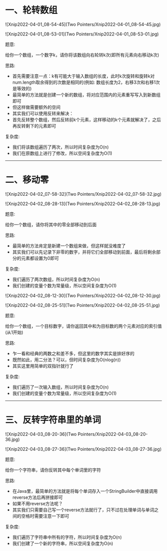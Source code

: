 # 一、轮转数组

![Xnip2022-04-01_08-54-45](Two Pointers/Xnip2022-04-01_08-54-45.jpg)



![Xnip2022-04-01_08-53-01](Two Pointers/Xnip2022-04-01_08-53-01.jpg)

题意:

给你一个数组，一个数字k，请你将该数组向右轮转k次(即所有元素向右移动k次)



思路:

- 首先需要注意一点：k有可能大于输入数组的长度，此时k次旋转和旋转k对num.length取余得到的次数是相同的(例如: 数组长度为2，右移3次和右移1次是等效的)
- 最简单的方法就是创建一个新的数组，将对应范围内的元素重写写入到新数组即可
- 但这样做需要额外的空间
- 其实我们可以使用反转来解决：
- 首先反转整个数组，然后反转前k个元素，这样移动的k个元素就解决了，之后再反转剩下的元素即可



复杂度:

- 我们将该数组遍历了两次，所以时间复杂度为O(n)
- 我们在原数组上进行了修改，所以空间复杂度为O(1)

<hr>













# 二、移动零

![Xnip2022-04-02_07-58-32](Two Pointers/Xnip2022-04-02_07-58-32.jpg)



![Xnip2022-04-02_08-28-13](Two Pointers/Xnip2022-04-02_08-28-13.jpg)

题意:

给你一个数组，请你将其中的零全部移动到后面



思路:

- 最简单的方法肯定是新建一个数组来做，但这样就没难度了
- 其实我们可以先记录下非零的数字，并将它们全部移动到前面，最后将剩余部分的元素都设置为0即可



复杂度:

- 我们遍历了两次数组，所以时间复杂度为O(n)
- 我们创建的变量个数为常量级，所以空间复杂度为O(1)









![Xnip2022-04-02_08-12-30](Two Pointers/Xnip2022-04-02_08-12-30.jpg)



![Xnip2022-04-02_08-25-51](Two Pointers/Xnip2022-04-02_08-25-51.jpg)

题意:

给你一个数组，一个目标数字，请你返回其中和为目标数的两个元素对应的索引值(从1开始)





思路:

- 乍一看和经典的两数之和差不多，但这里的数字其实是排好序的
- 既然如此，用二分法？可以，但时间复杂度为O(nlog(n))
- 其实这里用简单的双指针就行了



复杂度:

- 我们遍历了一次输入数组，所以时间复杂度为O(n)
- 我们创建的变量个数为常量级，所以空间复杂度为O(1)

<hr>











# 三、反转字符串里的单词

![Xnip2022-04-03_08-20-36](Two Pointers/Xnip2022-04-03_08-20-36.jpg)



![Xnip2022-04-03_08-27-36](Two Pointers/Xnip2022-04-03_08-27-36.jpg)

题意:

给你一个字符串，请你反转其中每个单词里的字符





思路:

- 在Java里，最简单的方法就是将每个单词存入一个StringBuilder中直接调用reverse方法后再拼接即可
- 如果不用reverse方法呢？
- 其实我们只需要自己写一个reverse方法就行了，只不过在处理单词与单词之间的空格时需要注意一下即可



复杂度:

- 我们遍历了字符串中所有的字符，所以时间复杂度为O(n)
- 我们创建了一个新的字符串，所以空间复杂度为O(n)







